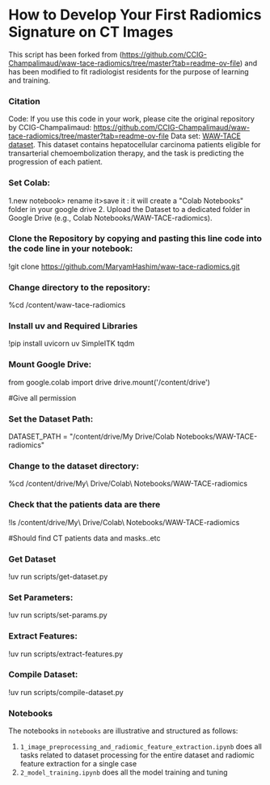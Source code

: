 # How to Develop Your First Radiomics Signature on CT Images

This script has been forked from (https://github.com/CCIG-Champalimaud/waw-tace-radiomics/tree/master?tab=readme-ov-file) and has been modified to fit radiologist residents for the purpose of learning and training.

### Citation

Code: If you use this code in your work, please cite the original repository by CCIG-Champalimaud: https://github.com/CCIG-Champalimaud/waw-tace-radiomics/tree/master?tab=readme-ov-file
Data set:  [WAW-TACE dataset](https://www.google.com/search?q=waw-tace&oq=WAW-tace&gs_lcrp=EgZjaHJvbWUqBggAEEUYOzIGCAAQRRg7MgYIARBFGD0yBggCEEUYOzIGCAMQRRg8MgYIBBBFGD3SAQc4OTNqMGoxqAIAsAIA&sourceid=chrome&ie=UTF-8). 
This dataset contains hepatocellular carcinoma patients eligible for transarterial chemoembolization therapy, and the task is predicting the progression of each patient.

### Set Colab:
1.new notebook> rename it>save it : it will create a "Colab Notebooks" folder in your google drive 
2. Upload the Dataset to a dedicated folder in Google Drive (e.g., Colab Notebooks/WAW-TACE-radiomics).

### Clone the Repository by copying and pasting this line code into the code line in your notebook:
!git clone https://github.com/MaryamHashim/waw-tace-radiomics.git

### Change directory to the repository:
%cd /content/waw-tace-radiomics

### Install uv and Required Libraries
!pip install uvicorn uv SimpleITK tqdm

### Mount Google Drive:

from google.colab import drive 
drive.mount('/content/drive')

#Give all permission
### Set the Dataset Path: 
DATASET_PATH = "/content/drive/My Drive/Colab Notebooks/WAW-TACE-radiomics"

### Change to the dataset directory:
%cd /content/drive/My\ Drive/Colab\ Notebooks/WAW-TACE-radiomics

### Check that the patients data are there
!ls /content/drive/My\ Drive/Colab\ Notebooks/WAW-TACE-radiomics

#Should find  CT patients data and masks..etc
### Get Dataset 
!uv run scripts/get-dataset.py
### Set Parameters:
!uv run scripts/set-params.py
### Extract Features:
!uv run scripts/extract-features.py
### Compile Dataset:
!uv run scripts/compile-dataset.py

### Notebooks
The notebooks in `notebooks` are illustrative and structured as follows:
1. `1_image_preprocessing_and_radiomic_feature_extraction.ipynb` does all tasks related to dataset processing for the entire dataset and radiomic feature extraction for a single case
2. `2_model_training.ipynb` does all the model training and tuning
#
